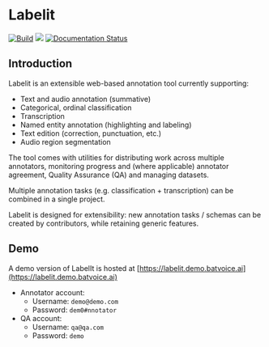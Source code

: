 # Labelit

[![Build](https://github.com/voicelab-org/labelit/actions/workflows/build-push.yaml/badge.svg)](https://github.com/voicelab-org/labelit/actions/workflows/build-push.yaml)
[![](https://img.shields.io/github/v/release/voicelab-org/labelit)](https://github.com/voicelab-org/labelit/releases)
[![Documentation Status](https://readthedocs.org/projects/labelit/badge/?version=latest)](https://labelit.readthedocs.io/en/latest/?badge=latest)

## Introduction

Labelit is an extensible web-based annotation tool currently supporting:

- Text and audio annotation (summative)
- Categorical, ordinal classification
- Transcription
- Named entity annotation (highlighting and labeling)
- Text edition (correction, punctuation, etc.)
- Audio region segmentation

The tool comes with utilities for distributing work across multiple annotators, monitoring progress and (where applicable) annotator agreement, Quality Assurance (QA) and managing datasets.

Multiple annotation tasks (e.g. classification + transcription) can be combined in a single project.

Labelit is designed for extensibility: new annotation tasks / schemas can be created by contributors, while retaining generic features.

## Demo

A demo version of LabelIt is hosted at [https://labelit.demo.batvoice.ai](https://labelit.demo.batvoice.ai)
- Annotator account: 
  - Username: `demo@demo.com`
  - Password: `dem0#nnotator`
- QA account:
  - Username: `qa@qa.com`
  - Password: `demo`
